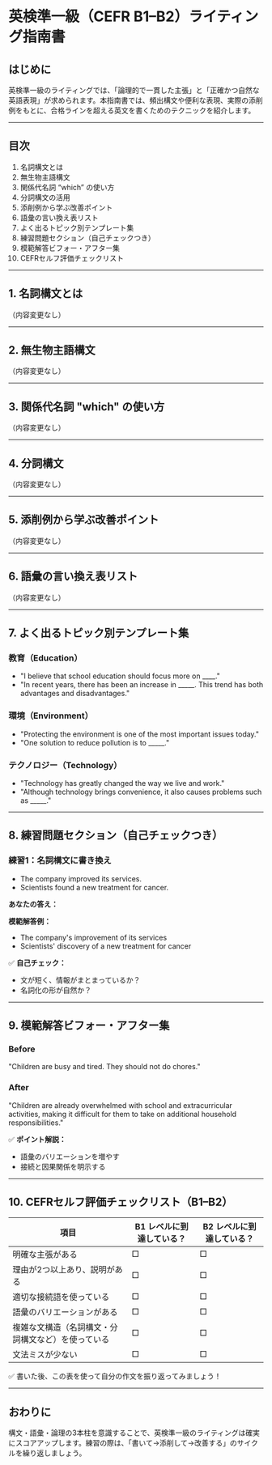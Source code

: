# 英検準一級（CEFR B1–B2）ライティング指南書

## はじめに

英検準一級のライティングでは、「論理的で一貫した主張」と「正確かつ自然な英語表現」が求められます。本指南書では、頻出構文や便利な表現、実際の添削例をもとに、合格ラインを超える英文を書くためのテクニックを紹介します。

---

## 目次

1. 名詞構文とは
2. 無生物主語構文
3. 関係代名詞 “which” の使い方
4. 分詞構文の活用
5. 添削例から学ぶ改善ポイント
6. 語彙の言い換え表リスト
7. よく出るトピック別テンプレート集
8. 練習問題セクション（自己チェックつき）
9. 模範解答ビフォー・アフター集
10. CEFRセルフ評価チェックリスト

---

## 1. 名詞構文とは

（内容変更なし）

---

## 2. 無生物主語構文

（内容変更なし）

---

## 3. 関係代名詞 "which" の使い方

（内容変更なし）

---

## 4. 分詞構文

（内容変更なし）

---

## 5. 添削例から学ぶ改善ポイント

（内容変更なし）

---

## 6. 語彙の言い換え表リスト

（内容変更なし）

---

## 7. よく出るトピック別テンプレート集

### 教育（Education）

* "I believe that school education should focus more on \_\_\_\_."
* "In recent years, there has been an increase in \_\_\_\_\_. This trend has both advantages and disadvantages."

### 環境（Environment）

* "Protecting the environment is one of the most important issues today."
* "One solution to reduce pollution is to \_\_\_\_\_."

### テクノロジー（Technology）

* "Technology has greatly changed the way we live and work."
* "Although technology brings convenience, it also causes problems such as \_\_\_\_\_."

---

## 8. 練習問題セクション（自己チェックつき）

### 練習1：名詞構文に書き換え

* The company improved its services.
* Scientists found a new treatment for cancer.

**あなたの答え：**

**模範解答例：**

* The company's improvement of its services
* Scientists' discovery of a new treatment for cancer

✅ **自己チェック：**

* 文が短く、情報がまとまっているか？
* 名詞化の形が自然か？

---

## 9. 模範解答ビフォー・アフター集

### Before

"Children are busy and tired. They should not do chores."

### After

"Children are already overwhelmed with school and extracurricular activities, making it difficult for them to take on additional household responsibilities."

✅ **ポイント解説：**

* 語彙のバリエーションを増やす
* 接続と因果関係を明示する

---

## 10. CEFRセルフ評価チェックリスト（B1–B2）

| 項目                        | B1 レベルに到達している？ | B2 レベルに到達している？ |
| ------------------------- | -------------- | -------------- |
| 明確な主張がある                  | □              | □              |
| 理由が2つ以上あり、説明がある           | □              | □              |
| 適切な接続語を使っている              | □              | □              |
| 語彙のバリエーションがある             | □              | □              |
| 複雑な文構造（名詞構文・分詞構文など）を使っている | □              | □              |
| 文法ミスが少ない                  | □              | □              |

✅ 書いた後、この表を使って自分の作文を振り返ってみましょう！

---

## おわりに

構文・語彙・論理の3本柱を意識することで、英検準一級のライティングは確実にスコアアップします。練習の際は、「書いて→添削して→改善する」のサイクルを繰り返しましょう。

